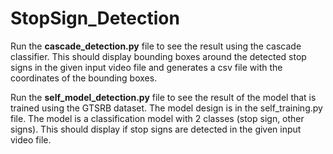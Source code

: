 # StopSign_Detection

Run the **cascade_detection.py** file to see the result using the cascade classifier. This should display bounding boxes around the detected stop signs in the given input video file and generates a csv file with the coordinates of the bounding boxes.

Run the **self_model_detection.py** file to see the result of the model that is trained using the GTSRB dataset.
The model design is in the self_training.py file. The model is a classification model with 2 classes (stop sign, other signs). This should display if stop signs are detected in the given input video file.
